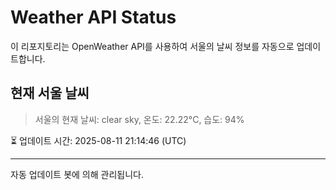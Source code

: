 
# Weather API Status

이 리포지토리는 OpenWeather API를 사용하여 서울의 날씨 정보를 자동으로 업데이트합니다.

## 현재 서울 날씨
> 서울의 현재 날씨: clear sky, 온도: 22.22°C, 습도: 94%

⏳ 업데이트 시간: 2025-08-11 21:14:46 (UTC)

---
자동 업데이트 봇에 의해 관리됩니다.
